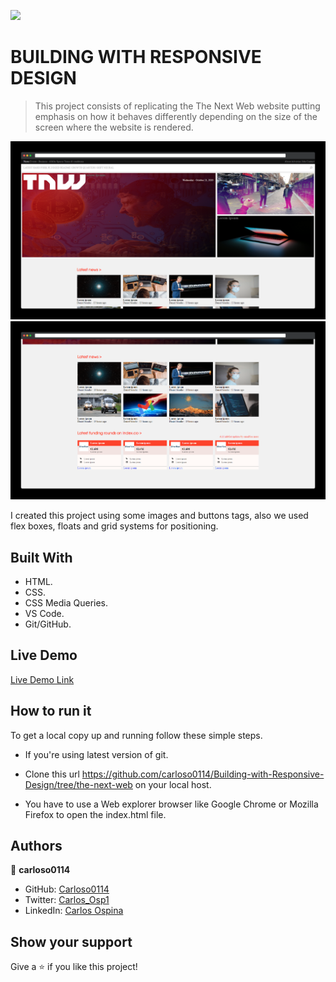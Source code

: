 ![](https://img.shields.io/badge/Microverse-blueviolet)

# BUILDING WITH RESPONSIVE DESIGN

> This project consists of replicating the The Next Web website putting emphasis on how it behaves differently depending on the size of the screen where the website is rendered.

![screenshot](./assets/preview/app_screenshot.png)
![screenshot](./assets/preview/app_screenshot2.png)

I created this project using some images and buttons tags, also we used flex boxes, floats and grid systems for positioning.


## Built With

- HTML.
- CSS.
- CSS Media Queries.
- VS Code.
- Git/GitHub.



## Live Demo

[Live Demo Link](https://carloso0114.github.io/Building-with-Responsive-Design/.)



## How to run it

To get a local copy up and running follow these simple steps.


* If you're using latest version of git.

* Clone this url https://github.com/carloso0114/Building-with-Responsive-Design/tree/the-next-web on your local host.

* You have to use a Web explorer browser like Google Chrome or Mozilla Firefox to open the index.html file.


## Authors

👤 **carloso0114**

- GitHub: [Carloso0114](https://github.com/carloso0114)
- Twitter: [Carlos_Osp1](https://twitter.com/Carlos_Osp1)
- LinkedIn: [Carlos Ospina](https://www.linkedin.com/in/carlos-ospina-242b831a6/)

## Show your support

Give a ⭐️ if you like this project!
